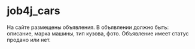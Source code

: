 # job4j_cars
На сайте размещены объявления. 
В объявлении должно быть: описание, марка машины, тип кузова, фото.
Объявление имеет статус продано или нет.